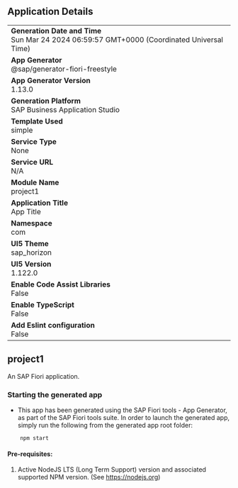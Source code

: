 ## Application Details
|               |
| ------------- |
|**Generation Date and Time**<br>Sun Mar 24 2024 06:59:57 GMT+0000 (Coordinated Universal Time)|
|**App Generator**<br>@sap/generator-fiori-freestyle|
|**App Generator Version**<br>1.13.0|
|**Generation Platform**<br>SAP Business Application Studio|
|**Template Used**<br>simple|
|**Service Type**<br>None|
|**Service URL**<br>N/A
|**Module Name**<br>project1|
|**Application Title**<br>App Title|
|**Namespace**<br>com|
|**UI5 Theme**<br>sap_horizon|
|**UI5 Version**<br>1.122.0|
|**Enable Code Assist Libraries**<br>False|
|**Enable TypeScript**<br>False|
|**Add Eslint configuration**<br>False|

## project1

An SAP Fiori application.

### Starting the generated app

-   This app has been generated using the SAP Fiori tools - App Generator, as part of the SAP Fiori tools suite.  In order to launch the generated app, simply run the following from the generated app root folder:

```
    npm start
```

#### Pre-requisites:

1. Active NodeJS LTS (Long Term Support) version and associated supported NPM version.  (See https://nodejs.org)



